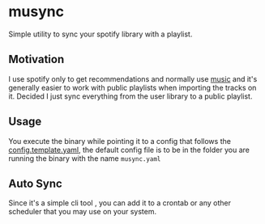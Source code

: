 # musync 
Simple utility to sync your spotify library with a playlist. 

## Motivation 
I use spotify only to get recommendations and normally use [music](music.reaper.im) and it's generally easier to work with public playlists when importing the tracks on it. Decided I just sync everything from the user library to a public playlist. 

## Usage 
You execute the binary while pointing it to a config that follows the [config.template.yaml](/config.template.yaml), the default config file is to be in the folder you are running the binary with the name `musync.yaml`

## Auto Sync 
Since it's a simple cli tool , you can add it to a crontab or any other scheduler that you may use on your system. 